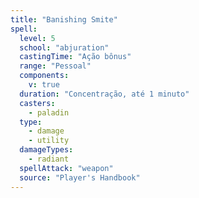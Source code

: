 ```yaml
---
title: "Banishing Smite"
spell:
  level: 5
  school: "abjuration"
  castingTime: "Ação bônus"
  range: "Pessoal"
  components:
    v: true
  duration: "Concentração, até 1 minuto"
  casters:
    - paladin
  type:
    - damage
    - utility
  damageTypes:
    - radiant
  spellAttack: "weapon"
  source: "Player's Handbook"
---
```

